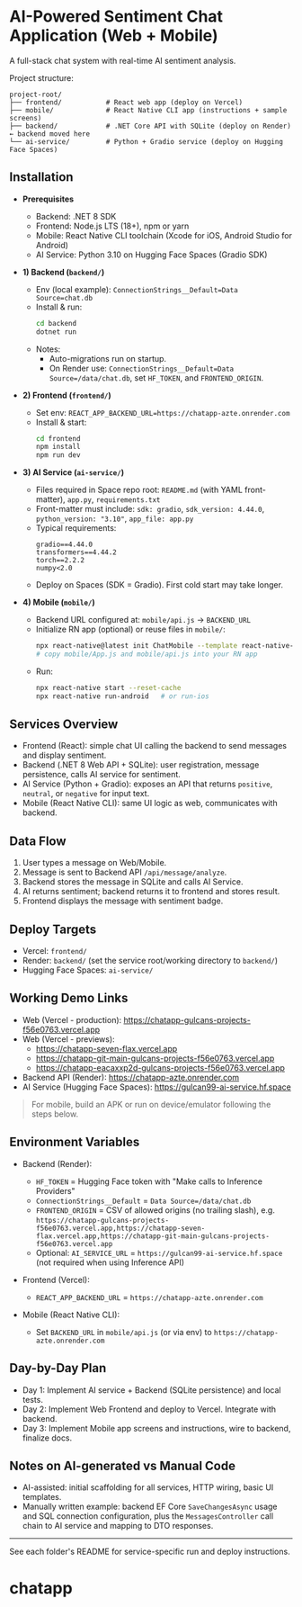 # AI-Powered Sentiment Chat Application (Web + Mobile)

A full-stack chat system with real-time AI sentiment analysis.

Project structure:

```
project-root/
├── frontend/           # React web app (deploy on Vercel)
├── mobile/             # React Native CLI app (instructions + sample screens)
├── backend/            # .NET Core API with SQLite (deploy on Render) ← backend moved here
└── ai-service/         # Python + Gradio service (deploy on Hugging Face Spaces)
```

## Installation

- **Prerequisites**
  - Backend: .NET 8 SDK
  - Frontend: Node.js LTS (18+), npm or yarn
  - Mobile: React Native CLI toolchain (Xcode for iOS, Android Studio for Android)
  - AI Service: Python 3.10 on Hugging Face Spaces (Gradio SDK)

- **1) Backend (`backend/`)**
  - Env (local example): `ConnectionStrings__Default=Data Source=chat.db`
  - Install & run:
    ```bash
    cd backend
    dotnet run
    ```
  - Notes:
    - Auto-migrations run on startup.
    - On Render use: `ConnectionStrings__Default=Data Source=/data/chat.db`, set `HF_TOKEN`, and `FRONTEND_ORIGIN`.

- **2) Frontend (`frontend/`)**
  - Set env: `REACT_APP_BACKEND_URL=https://chatapp-azte.onrender.com`
  - Install & start:
    ```bash
    cd frontend
    npm install
    npm run dev
    ```

- **3) AI Service (`ai-service/`)**
  - Files required in Space repo root: `README.md` (with YAML front-matter), `app.py`, `requirements.txt`
  - Front-matter must include: `sdk: gradio`, `sdk_version: 4.44.0`, `python_version: "3.10"`, `app_file: app.py`
  - Typical requirements:
    ```
    gradio==4.44.0
    transformers==4.44.2
    torch==2.2.2
    numpy<2.0
    ```
  - Deploy on Spaces (SDK = Gradio). First cold start may take longer.

- **4) Mobile (`mobile/`)**
  - Backend URL configured at: `mobile/api.js` → `BACKEND_URL`
  - Initialize RN app (optional) or reuse files in `mobile/`:
    ```bash
    npx react-native@latest init ChatMobile --template react-native-template-typescript
    # copy mobile/App.js and mobile/api.js into your RN app
    ```
  - Run:
    ```bash
    npx react-native start --reset-cache
    npx react-native run-android   # or run-ios
    ```

## Services Overview

- Frontend (React): simple chat UI calling the backend to send messages and display sentiment.
- Backend (.NET 8 Web API + SQLite): user registration, message persistence, calls AI service for sentiment.
- AI Service (Python + Gradio): exposes an API that returns `positive`, `neutral`, or `negative` for input text.
- Mobile (React Native CLI): same UI logic as web, communicates with backend.

## Data Flow

1. User types a message on Web/Mobile.
2. Message is sent to Backend API `/api/message/analyze`.
3. Backend stores the message in SQLite and calls AI Service.
4. AI returns sentiment; backend returns it to frontend and stores result.
5. Frontend displays the message with sentiment badge.

## Deploy Targets

- Vercel: `frontend/`
- Render: `backend/` (set the service root/working directory to `backend/`)
- Hugging Face Spaces: `ai-service/`

## Working Demo Links

- Web (Vercel - production): https://chatapp-gulcans-projects-f56e0763.vercel.app
- Web (Vercel - previews):
  - https://chatapp-seven-flax.vercel.app
  - https://chatapp-git-main-gulcans-projects-f56e0763.vercel.app
  - https://chatapp-eacaxxp2d-gulcans-projects-f56e0763.vercel.app
- Backend API (Render): https://chatapp-azte.onrender.com
- AI Service (Hugging Face Spaces): https://gulcan99-ai-service.hf.space

> For mobile, build an APK or run on device/emulator following the steps below.

## Environment Variables

- Backend (Render):
  - `HF_TOKEN` = Hugging Face token with "Make calls to Inference Providers"
  - `ConnectionStrings__Default` = `Data Source=/data/chat.db`
  - `FRONTEND_ORIGIN` = CSV of allowed origins (no trailing slash), e.g.
    `https://chatapp-gulcans-projects-f56e0763.vercel.app,https://chatapp-seven-flax.vercel.app,https://chatapp-git-main-gulcans-projects-f56e0763.vercel.app`
  - Optional: `AI_SERVICE_URL` = `https://gulcan99-ai-service.hf.space` (not required when using Inference API)

- Frontend (Vercel):
  - `REACT_APP_BACKEND_URL` = `https://chatapp-azte.onrender.com`

- Mobile (React Native CLI):
  - Set `BACKEND_URL` in `mobile/api.js` (or via env) to `https://chatapp-azte.onrender.com`

## Day-by-Day Plan

- Day 1: Implement AI service + Backend (SQLite persistence) and local tests.
- Day 2: Implement Web Frontend and deploy to Vercel. Integrate with backend.
- Day 3: Implement Mobile app screens and instructions, wire to backend, finalize docs.

## Notes on AI-generated vs Manual Code

- AI-assisted: initial scaffolding for all services, HTTP wiring, basic UI templates.
- Manually written example: backend EF Core `SaveChangesAsync` usage and SQL connection configuration, plus the `MessagesController` call chain to AI service and mapping to DTO responses.

---

See each folder's README for service-specific run and deploy instructions.
# chatapp
